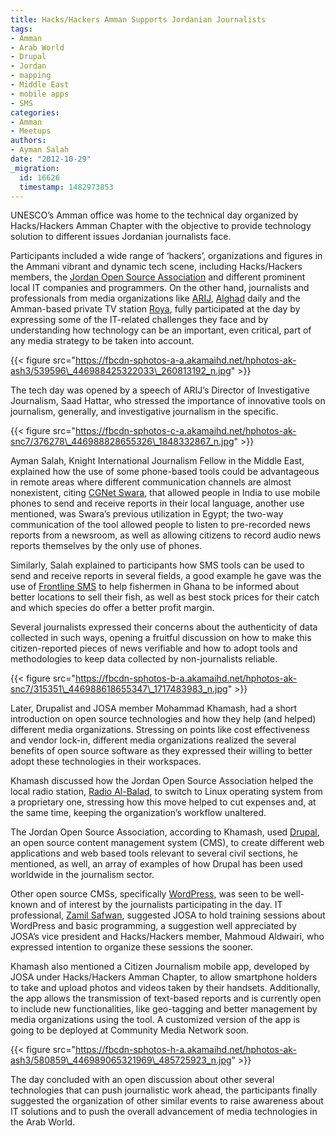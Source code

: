 ```yaml
---
title: Hacks/Hackers Amman Supports Jordanian Journalists
tags:
- Amman
- Arab World
- Drupal
- Jordan
- mapping
- Middle East
- mobile apps
- SMS
categories:
- Amman
- Meetups
authors:
- Ayman Salah
date: "2012-10-29"
_migration:
  id: 16626
  timestamp: 1482973853
---
```


UNESCO’s Amman office was home to the technical day organized by Hacks/Hackers Amman Chapter with the objective to provide technology solution to different issues Jordanian journalists face.

Participants included a wide range of ‘hackers’, organizations and figures in the Ammani vibrant and dynamic tech scene, including Hacks/Hackers members, the [Jordan Open Source Association][1] and different prominent local IT companies and programmers. On the other hand, journalists and professionals from media organizations like [ARIJ][2], [Alghad][3] daily and the Amman-based private TV station [Roya][4], fully participated at the day by expressing some of the IT-related challenges they face and by understanding how technology can be an important, even critical, part of any media strategy to be taken into account.

{{< figure src="https://fbcdn-sphotos-a-a.akamaihd.net/hphotos-ak-ash3/539596\_446988425322033\_260813192_n.jpg" >}}

The tech day was opened by a speech of ARIJ’s Director of Investigative Journalism, Saad Hattar, who stressed the importance of innovative tools on journalism, generally, and investigative journalism in the specific.

{{< figure src="https://fbcdn-sphotos-c-a.akamaihd.net/hphotos-ak-snc7/376278\_446988828655326\_1848332867_n.jpg" >}}

Ayman Salah, Knight International Journalism Fellow in the Middle East, explained how the use of some phone-based tools could be advantageous in remote areas where different communication channels are almost nonexistent, citing [CGNet Swara][5], that allowed people in India to use mobile phones to send and receive reports in their local language, another use mentioned, was Swara’s previous utilization in Egypt; the two-way communication of the tool allowed people to listen to pre-recorded news reports from a newsroom, as well as allowing citizens to record audio news reports themselves by the only use of phones.

Similarly, Salah explained to participants how SMS tools can be used to send and receive reports in several fields, a good example he gave was the use of [Frontline SMS][6] to help fishermen in Ghana to be informed about better locations to sell their fish, as well as best stock prices for their catch and which species do offer a better profit margin.

Several journalists expressed their concerns about the authenticity of data collected in such ways, opening a fruitful discussion on how to make this citizen-reported pieces of news verifiable and how to adopt tools and methodologies to keep data collected by non-journalists reliable.

{{< figure src="https://fbcdn-sphotos-b-a.akamaihd.net/hphotos-ak-snc7/315351\_446988618655347\_1717483983_n.jpg" >}}

Later, Drupalist and JOSA member Mohammad Khamash, had a short introduction on open source technologies and how they help (and helped) different media organizations. Stressing on points like cost effectiveness and vendor lock-in, different media organizations realized the several benefits of open source software as they expressed their willing to better adopt these technologies in their workspaces.

Khamash discussed how the Jordan Open Source Association helped the local radio station, [Radio Al-Balad][7], to switch to Linux operating system from a proprietary one, stressing how this move helped to cut expenses and, at the same time, keeping the organization’s workflow unaltered.

The Jordan Open Source Association, according to Khamash, used [Drupal][8], an open source content management system (CMS), to create different web applications and web based tools relevant to several civil sections, he mentioned, as well, an array of examples of how Drupal has been used worldwide in the journalism sector.

Other open source CMSs, specifically [WordPress][9], was seen to be well-known and of interest by the journalists participating in the day. IT professional, [Zamil Safwan][10], suggested JOSA to hold training sessions about WordPress and basic programming, a suggestion well appreciated by JOSA’s vice president and Hacks/Hackers member, Mahmoud Aldwairi, who expressed intention to organize these sessions the sooner.

Khamash also mentioned a Citizen Journalism mobile app, developed by JOSA under Hacks/Hackers Amman Chapter, to allow smartphone holders to take and upload photos and videos taken by their handsets. Additionally, the app allows the transmission of text-based reports and is currently open to include new functionalities, like geo-tagging and better management by media organizations using the tool. A customized version of the app is going to be deployed at Community Media Network soon.

{{< figure src="https://fbcdn-sphotos-h-a.akamaihd.net/hphotos-ak-ash3/580859\_446989065321969\_485725923_n.jpg" >}}

The day concluded with an open discussion about other several technologies that can push journalistic work ahead, the participants finally suggested the organization of other similar events to raise awareness about IT solutions and to push the overall advancement of media technologies in the Arab World.

 [1]: http://jordanopensource.org
 [2]: http://arij.net/
 [3]: http://alghad.com
 [4]: http://www.roya.tv
 [5]: http://cgnetswara.org/
 [6]: http://www.frontlinesms.com/
 [7]: http://www.balad.fm/
 [8]: http://drupal.com
 [9]: http://wordpress.org
 [10]: http://twitter.com/zsafwan